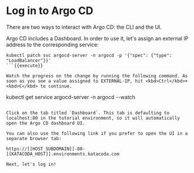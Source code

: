 # Log in to Argo CD

There are two ways to interact with Argo CD: the CLI and the UI.

Argo CD includes a Dashboard. In order to use it, let's assign an external IP address to the corresponding service:
```
kubectl patch svc argocd-server -n argocd -p '{"spec": {"type": "LoadBalancer"}}'
```{{execute}}

Watch the progress on the change by running the following command. As soon as you see a value assigned to EXTERNAL-IP, hit <kbd>Ctrl</kbd>+<kbd>C</kbd> to continue.
```
kubectl get service argocd-server -n argocd --watch
```{{execute}}

Click on the tab titled `Dashboard`. This tab is defaulting to localhost:80 in the tutorial environment, so it will automatically open the Argo CD dashboard UI.

You can also use the following link if you prefer to open the UI in a separate browser tab:

https://[[HOST_SUBDOMAIN]]-80-[[KATACODA_HOST]].environments.katacoda.com

Next, let's log in!
